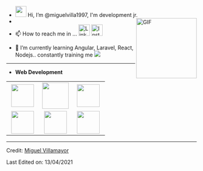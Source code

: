 - <img src="https://github.com/TheDudeThatCode/TheDudeThatCode/blob/master/Assets/Hi.gif" width="29px"> Hi, I’m @miguelvilla1997, I'm development jr.
- <img align="right" alt="GIF" height="160px" src="https://media.giphy.com/media/du3J3cXyzhj75IOgvA/giphy.gif" />
- 📫 How to reach me in ... [<img  alt="LinkedIn" height="30px" src="https://www.flaticon.com/svg/static/icons/svg/725/725337.svg"/>][linkedin]
[<img  alt="Instagram" height="30px" src="https://image.flaticon.com/icons/svg/725/725278.svg" />][instagram]

[instagram]: https://www.instagram.com/miguel_villamayor_/
[linkedin]: https://www.linkedin.com/in/miguel-villamayor-547225181/




 - 🌱 I’m currently learning Angular, Laravel, React, Nodejs.. constantly training me
![](https://camo.githubusercontent.com/992babdffd8c74a1502de375fbdf7e4d54773242/68747470733a2f2f6d656469612e67697068792e636f6d2f6d656469612f53576f536b4e36447854737a71494b4571762f67697068792e676966)
---
- **Web Development**
<table>
<tbody>
 <tr>
<td align="center" width="33%">
<img height=60px src="https://www.vectorlogo.zone/logos/w3_html5/w3_html5-ar21.svg"> 
</td>

<td align="center" width="33%">
<img height=70px src="https://1000logos.net/wp-content/uploads/2020/09/CSS-Logo.png"> 
</td>

<td align="center" width="33%">
<img height=60px src="https://www.vectorlogo.zone/logos/getbootstrap/getbootstrap-ar21.svg"> 
</td>

</tr>

 <tr>
<td align="center" width="33%">
<img height=60px src="https://www.vectorlogo.zone/logos/javascript/javascript-ar21.svg"> 
</td>

<td align="center" width="33%">
<img height=60px src="https://www.vectorlogo.zone/logos/postgresql/postgresql-ar21.svg"> 
</td>

<td align="center" width="33%">
<img height=60px src="https://www.vectorlogo.zone/logos/mysql/mysql-ar21.svg"> 
</td>

</tr>

</tbody>
</table>

----
Credit: [Miguel Villamayor](https://github.com/miguelvilla1997)

Last Edited on: 13/04/2021

